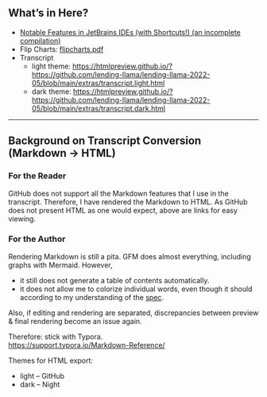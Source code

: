 
## What’s in Here?

* [Notable Features in JetBrains IDEs (with Shortcuts!) (an incomplete compilation)](jetbrains.shortcuts.md)
* Flip Charts: [flipcharts.pdf](flipcharts.pdf)
* Transcript
  * light theme: https://htmlpreview.github.io/?https://github.com/lending-llama/lending-llama-2022-05/blob/main/extras/transcript.light.html
  * dark theme: https://htmlpreview.github.io/?https://github.com/lending-llama/lending-llama-2022-05/blob/main/extras/transcript.dark.html

----

## Background on Transcript Conversion (Markdown → HTML)

### For the Reader

GitHub does not support all the Markdown features that I use in the transcript. Therefore, I have rendered the Markdown to HTML. As GitHub does not present HTML as one would expect, above are links for easy viewing.


### For the Author

Rendering Markdown is still a pita. GFM does almost everything, including graphs with Mermaid. However, 
* it still does not generate a table of contents automatically.
* it does not allow me to colorize individual words, even though it should according to my understanding of the [spec](https://github.github.com/gfm/#html-block).

Also, if editing and rendering are separated, discrepancies between preview & final rendering become an issue again.

Therefore: stick with Typora.  
https://support.typora.io/Markdown-Reference/

Themes for HTML export:
* light – GitHub
* dark – Night
